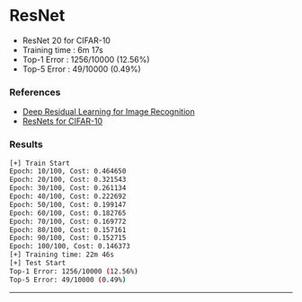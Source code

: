 # ResNet

- ResNet 20 for CIFAR-10
- Training time : 6m 17s
- Top-1 Error : 1256/10000 (12.56%)
- Top-5 Error : 49/10000 (0.49%)



### References

- [Deep Residual Learning for Image Recognition](https://arxiv.org/pdf/1512.03385.pdf)
- [ResNets for CIFAR-10](https://towardsdatascience.com/resnets-for-cifar-10-e63e900524e0)



### Results

```bash
[+] Train Start
Epoch: 10/100, Cost: 0.464650
Epoch: 20/100, Cost: 0.321543
Epoch: 30/100, Cost: 0.261134
Epoch: 40/100, Cost: 0.222692
Epoch: 50/100, Cost: 0.199147
Epoch: 60/100, Cost: 0.182765
Epoch: 70/100, Cost: 0.169772
Epoch: 80/100, Cost: 0.157161
Epoch: 90/100, Cost: 0.152715
Epoch: 100/100, Cost: 0.146373
[+] Training time: 22m 46s
[+] Test Start
Top-1 Error: 1256/10000 (12.56%)
Top-5 Error: 49/10000 (0.49%)
```

---